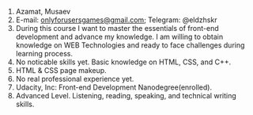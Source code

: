 1. Azamat, Musaev
2. E-mail: onlyforusersgames@gmail.com; Telegram: @eldzhskr
3. During this course I want to master the essentials of front-end development and advance my knowledge.
   I am willing to obtain knowledge on WEB Technologies and ready to face challenges during learning process.
4. No noticable skills yet. Basic knowledge on HTML, CSS, and C++.
5. HTML & CSS page makeup.
6. No real professional experience yet.
7. Udacity, Inc: Front-end Development Nanodegree(enrolled).
8. Advanced Level. Listening, reading, speaking, and technical writing skills. 
